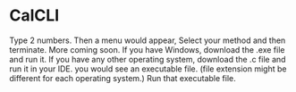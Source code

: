 # CalCLI
Type 2 numbers. Then a menu would appear, Select your method and then terminate. More coming soon.
If you have Windows, download the .exe file and run it.
If you have any other operating system, download the .c file and run it in your IDE. you would see an executable file. (file extension might be different for each operating system.)
Run that executable file.

